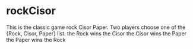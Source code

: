 # rockCisor

This is the classic game rock Cisor Paper.
Two players choose one of the {Rock, Cisor, Paper} list.
the Rock wins the Cisor
the Cisor wins the Paper
the Paper wins the Rock
